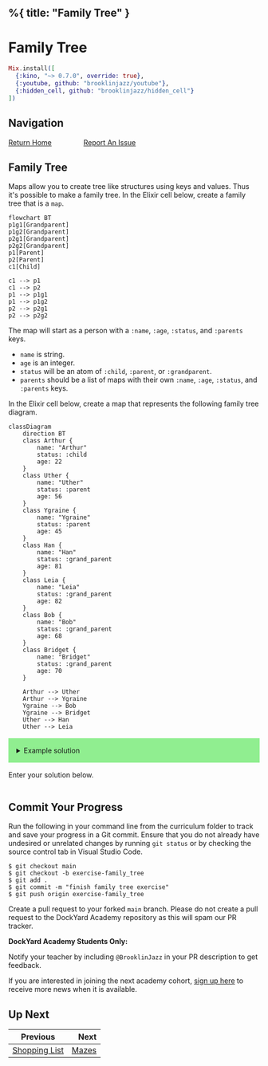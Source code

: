 %{
  title: "Family Tree"
}
---
# Family Tree

```elixir
Mix.install([
  {:kino, "~> 0.7.0", override: true},
  {:youtube, github: "brooklinjazz/youtube"},
  {:hidden_cell, github: "brooklinjazz/hidden_cell"}
])
```

## Navigation

[Return Home](../start.livemd)<span style="padding: 0 30px"></span>
[Report An Issue](https://github.com/DockYard-Academy/beta_curriculum/issues/new?assignees=&labels=&template=issue.md&title=)

## Family Tree

Maps allow you to create tree like structures using keys and values. Thus it's possible to make a family tree.
In the Elixir cell below, create a family tree that is a `map`.

<!-- livebook:{"break_markdown":true} -->

```mermaid
flowchart BT
p1g1[Grandparent]
p1g2[Grandparent]
p2g1[Grandparent]
p2g2[Grandparent]
p1[Parent]
p2[Parent]
c1[Child]

c1 --> p1
c1 --> p2
p1 --> p1g1
p1 --> p1g2
p2 --> p2g1
p2 --> p2g2
```

<!-- livebook:{"break_markdown":true} -->

The map will start as a person with
a `:name`, `:age`, `:status`, and `:parents` keys.

* `name` is string.
* `age` is an integer.
* `status` will be an atom of `:child`, `:parent`, or `:grandparent`.
* `parents` should be a list of maps with their own `:name`, `:age`, `:status`, and `:parents` keys.

In the Elixir cell below, create a map that represents the following family tree diagram.

<!-- livebook:{"break_markdown":true} -->

```mermaid
classDiagram
    direction BT
    class Arthur {
        name: "Arthur"
        status: :child
        age: 22
    }
    class Uther {
        name: "Uther"
        status: :parent
        age: 56
    }
    class Ygraine {
        name: "Ygraine"
        status: :parent
        age: 45
    }
    class Han {
        name: "Han"
        status: :grand_parent
        age: 81
    }
    class Leia {
        name: "Leia"
        status: :grand_parent
        age: 82
    }
    class Bob {
        name: "Bob"
        status: :grand_parent
        age: 68
    }
    class Bridget {
        name: "Bridget"
        status: :grand_parent
        age: 70
    }

    Arthur --> Uther
    Arthur --> Ygraine
    Ygraine --> Bob
    Ygraine --> Bridget
    Uther --> Han
    Uther --> Leia
```

<!-- livebook:{"break_markdown":true} -->

<details style="background-color: lightgreen; padding: 1rem; margin: 1rem 0;">
<summary>Example solution</summary>

This is an example of **nested data**.

```elixir
%{
  name: "Arthur",
  status: :child,
  age: 22,
  parents: [
    %{
      name: "Uther",
      status: :parent,
      age: 56,
      parents: [
        %{name: "Han", status: :grand_parent, age: 81},
        %{name: "Leia", status: :grand_parent, age: 82}
      ]
    },
    %{
      name: "Ygraine",
      status: :parent,
      age: 68,
      parents: [
        %{name: "Bob", status: :grand_parent, age: 68},
        %{name: "Bridget", status: :grand_parent, age: 70}
      ]
    }
  ]
}
```

You might also consider extracting each family member as its own variable.

```elixir
han = %{name: "Han", status: :grand_parent, age: 81}
leia = %{name: "Leia", status: :grand_parent, age: 82}
bob = %{name: "Bob", status: :grand_parent, age: 68}
bridget = %{name: "Bridget", status: :grand_parent, age: 70}

uther = %{name: "Uther", status: :parent, age: 56, parents: [han, leia]}
ygraine = %{name: "Ygraine", status: :parent, age: 68, parents: [bob, bridget]}

arthur = %{name: "Arthur", status: :child, age: 22, parents: [uther, ygraine]}

family_tree = arthur
```

</details>

Enter your solution below.

```elixir

```

## Commit Your Progress

Run the following in your command line from the curriculum folder to track and save your progress in a Git commit.
Ensure that you do not already have undesired or unrelated changes by running `git status` or by checking the source control tab in Visual Studio Code.

```
$ git checkout main
$ git checkout -b exercise-family_tree
$ git add .
$ git commit -m "finish family tree exercise"
$ git push origin exercise-family_tree
```

Create a pull request to your forked `main` branch. Please do not create a pull request to the DockYard Academy repository as this will spam our PR tracker.

**DockYard Academy Students Only:**

Notify your teacher by including `@BrooklinJazz` in your PR description to get feedback.

If you are interested in joining the next academy cohort, [sign up here](https://academy.dockyard.com/) to receive more news when it is available.

## Up Next

| Previous                                           | Next                               |
| -------------------------------------------------- | ---------------------------------: |
| [Shopping List](../exercises/shopping_list.livemd) | [Mazes](../exercises/mazes.livemd) |

